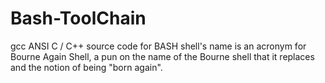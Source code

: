 # Bash-ToolChain
gcc ANSI C / C++ source code for BASH shell's name is an acronym for Bourne Again Shell, a pun on the name of the Bourne shell that it replaces and the notion of being "born again". 
